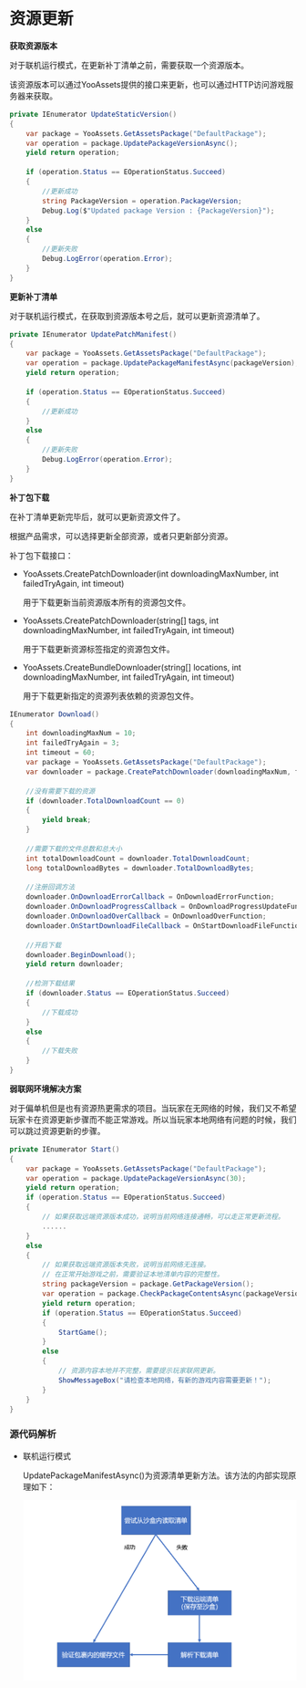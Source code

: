 # 资源更新

**获取资源版本**

对于联机运行模式，在更新补丁清单之前，需要获取一个资源版本。

该资源版本可以通过YooAssets提供的接口来更新，也可以通过HTTP访问游戏服务器来获取。

````c#
private IEnumerator UpdateStaticVersion()
{
    var package = YooAssets.GetAssetsPackage("DefaultPackage");
    var operation = package.UpdatePackageVersionAsync();
    yield return operation;

    if (operation.Status == EOperationStatus.Succeed)
    {
        //更新成功
        string PackageVersion = operation.PackageVersion;
        Debug.Log($"Updated package Version : {PackageVersion}");
    }
    else
    {
        //更新失败
        Debug.LogError(operation.Error);
    }
}
````

**更新补丁清单**

对于联机运行模式，在获取到资源版本号之后，就可以更新资源清单了。

````c#
private IEnumerator UpdatePatchManifest()
{
    var package = YooAssets.GetAssetsPackage("DefaultPackage");
    var operation = package.UpdatePackageManifestAsync(packageVersion);
    yield return operation;

    if (operation.Status == EOperationStatus.Succeed)
    {
        //更新成功
    }
    else
    {
        //更新失败
        Debug.LogError(operation.Error);
    }
}
````

**补丁包下载**

在补丁清单更新完毕后，就可以更新资源文件了。

根据产品需求，可以选择更新全部资源，或者只更新部分资源。

补丁包下载接口：

- YooAssets.CreatePatchDownloader(int downloadingMaxNumber, int failedTryAgain, int timeout)

  用于下载更新当前资源版本所有的资源包文件。

- YooAssets.CreatePatchDownloader(string[] tags, int downloadingMaxNumber, int failedTryAgain, int timeout)

  用于下载更新资源标签指定的资源包文件。

- YooAssets.CreateBundleDownloader(string[] locations, int downloadingMaxNumber, int failedTryAgain, int timeout)

  用于下载更新指定的资源列表依赖的资源包文件。

````c#
IEnumerator Download()
{
    int downloadingMaxNum = 10;
    int failedTryAgain = 3;
    int timeout = 60;
    var package = YooAssets.GetAssetsPackage("DefaultPackage");
    var downloader = package.CreatePatchDownloader(downloadingMaxNum, failedTryAgain, timeout);
    
    //没有需要下载的资源
    if (downloader.TotalDownloadCount == 0)
    {        
        yield break;
    }

    //需要下载的文件总数和总大小
    int totalDownloadCount = downloader.TotalDownloadCount;
    long totalDownloadBytes = downloader.TotalDownloadBytes;    

    //注册回调方法
    downloader.OnDownloadErrorCallback = OnDownloadErrorFunction;
    downloader.OnDownloadProgressCallback = OnDownloadProgressUpdateFunction;
    downloader.OnDownloadOverCallback = OnDownloadOverFunction;
    downloader.OnStartDownloadFileCallback = OnStartDownloadFileFunction;

    //开启下载
    downloader.BeginDownload();
    yield return downloader;

    //检测下载结果
    if (downloader.Status == EOperationStatus.Succeed)
    {
        //下载成功
    }
    else
    {
        //下载失败
    }
}
````

**弱联网环境解决方案**

对于偏单机但是也有资源热更需求的项目。当玩家在无网络的时候，我们又不希望玩家卡在资源更新步骤而不能正常游戏。所以当玩家本地网络有问题的时候，我们可以跳过资源更新的步骤。

````c#
private IEnumerator Start()
{
    var package = YooAssets.GetAssetsPackage("DefaultPackage");
    var operation = package.UpdatePackageVersionAsync(30);
    yield return operation;
    if (operation.Status == EOperationStatus.Succeed)
    {
        // 如果获取远端资源版本成功，说明当前网络连接通畅，可以走正常更新流程。
        ......
    }
    else
    {
        // 如果获取远端资源版本失败，说明当前网络无连接。
        // 在正常开始游戏之前，需要验证本地清单内容的完整性。
        string packageVersion = package.GetPackageVersion();
        var operation = package.CheckPackageContentsAsync(packageVersion);
        yield return operation;
        if (operation.Status == EOperationStatus.Succeed)
        {
            StartGame();
        }
        else
        {
            // 资源内容本地并不完整，需要提示玩家联网更新。
            ShowMessageBox("请检查本地网络，有新的游戏内容需要更新！");
        }
    }
}
````

### 源代码解析

- 联机运行模式

  UpdatePackageManifestAsync()为资源清单更新方法。该方法的内部实现原理如下：

  ![image](./Image/CodeTutorial2-img1.png)
